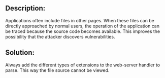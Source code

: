 ## Description:

Applications often include files in other pages. When these files can be directly
approached by normal users, the operation of the application can be traced because the
source code becomes available. This improves the possibility that the attacker discovers
vulnerabilities.

## Solution:

Always add the different types of extensions to the web-server handler to parse.
This way the file source cannot be viewed.

